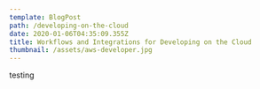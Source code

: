 ```yaml
---
template: BlogPost
path: /developing-on-the-cloud
date: 2020-01-06T04:35:09.355Z
title: Workflows and Integrations for Developing on the Cloud
thumbnail: /assets/aws-developer.jpg
---
```

testing